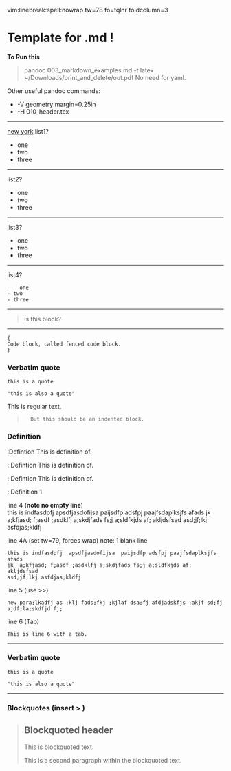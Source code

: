 vim:linebreak:spell:nowrap tw=78 fo=tqlnr foldcolumn=3 

#	Template for .md !

<!--
!pandoc % -t latex -V linkcolor:blue -V fontsize=12pt -V geometry:margin=0.5in -o ~/Downloads/print_and_delete/out.pdf

-H header
-V or --variable
--pdf-engine=xelatex

PANDOC EXAMPLES:
https://learnbyexample.github.io/tutorial/ebook-generation/customizing-pandoc/

MARKDOWN GUIDE:
https://www.markdownguide.org/basic-syntax/

-->
**To Run this** 

> pandoc 003_markdown_examples.md  -t latex
> ~/Downloads/print_and_delete/out.pdf
> No need for yaml.
>

Other useful pandoc commands: 

* -V geometry:margin=0.25in 
* -H 010_header.tex

---

<!-- link works, but no color or highlight --> 

[new york](http://nytimes.com)
list1?

- one 
- two
- three

***

list2?

*	one 
*	two 
*	three

*** 
list3?  

-	one 
-	two 
-	three

*** 
list4?

	-	one
	- two
	- three

***

>	is this block?

***
	
```
{
Code block, called fenced code block.
}
```
### Verbatim quote

`this is a quote`

`"this is also a quote"`


This is regular text.

>		But this should be an indented block.  

	 
<!-- 
# Title 1 
## Title 2 
### Title 3 
#### Title 4 
##### Title 5 
--> 

<!-- comment -->

<!-- horizontal line -->	

### Definition
:Defintion  This is definition of.  

: Defintion  This is definition of.   

:  Defintion  This is definition of.  

: Definition 1

line 4	(**note no empty line**)	   
	this is indfasdpfj  apsdfjasdofijsa  paijsdfp adsfpj paajfsdaplksjfs afads
	jk  a;kfjasd; f;asdf ;asdklfj a;skdjfads fs;j a;sldfkjds af; akljdsfsad
	asd;jf;lkj asfdjas;kldfj 
	
line 4A	(set tw=79, forces wrap) note:  1  blank line

	this is indfasdpfj  apsdfjasdofijsa  paijsdfp adsfpj paajfsdaplksjfs afads
	jk  a;kfjasd; f;asdf ;asdklfj a;skdjfads fs;j a;sldfkjds af; akljdsfsad
	asd;jf;lkj asfdjas;kldfj 
	
line 5	(use >>) 

	new para;lkadfj as ;klj fads;fkj ;kjlaf dsa;fj afdjadskfjs ;akjf sd;fj
	ajdf;la;skdfjd fj;

line 6 (Tab)

	This is line 6 with a tab.


***
### Verbatim quote

`this is a quote`

`"this is also a quote"`

---

### Blockquotes (insert > )

> ## Blockquoted header
>
> This is blockquoted text.
>
> This is a second paragraph within the blockquoted text.

